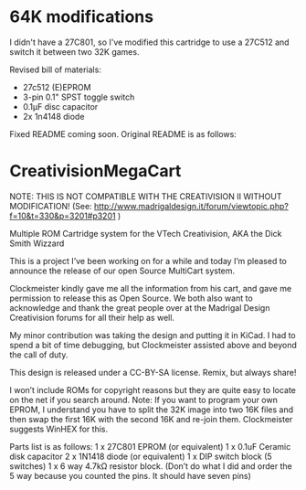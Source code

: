 # 64K modifications
I didn't have a 27C801, so I've modified this cartridge to use a 27C512 and switch it between two 32K games.

Revised bill of materials:
 - 27c512 (E)EPROM
 - 3-pin 0.1" SPST toggle switch
 - 0.1µF disc capacitor
 - 2x 1n4148 diode

Fixed README coming soon. Original README is as follows:

# CreativisionMegaCart
NOTE: THIS IS NOT COMPATIBLE WITH THE CREATIVISION II WITHOUT MODIFICATION!
(See: http://www.madrigaldesign.it/forum/viewtopic.php?f=10&t=330&p=3201#p3201 )

Multiple ROM Cartridge system for the VTech Creativision, AKA the Dick Smith Wizzard

This is a project I’ve been working on for a while and today I’m pleased to announce the release of our open Source MultiCart system.

Clockmeister kindly gave me all the information from his cart, and gave me permission to release this as Open Source. We both also want to acknowledge and thank the great people over at the Madrigal Design Creativision forums for all their help as well.

My minor contribution was taking the design and putting it in KiCad. I had to spend a bit of time debugging, but Clockmeister assisted above and beyond the call of duty.

This design is released under a CC-BY-SA license. Remix, but always share!

I won’t include ROMs for copyright reasons but they are quite easy to locate on the net if you search around. Note: If you want to program your own EPROM, I understand you have to split the 32K image into two 16K files and then swap the first 16K with the second 16K and re-join them. Clockmeister suggests WinHEX for this.

Parts list is as follows:
1 x 27C801 EPROM (or equivalent)
1 x 0.1uF Ceramic disk capacitor
2 x 1N1418 diode (or equivalent)
1 x DIP switch block (5 switches)
1 x 6 way 4.7kΩ resistor block. (Don’t do what I did and order the 5 way because you counted the pins. It should have seven pins)
